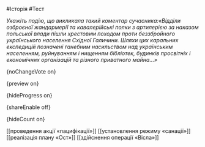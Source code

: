 #Історія #Тест

*Укажіть подію, що викликала такий коментар сучасника:«Відділи  озброєної жандармерії та кавалерійські полки з артилерією за наказом  польської влади пішли хрестовим походом проти беззбройного українського  населення Східної Галичини. Шляхи цих каральних експедицій позначені  ганебним насильством над українським населенням, руйнуванням і нищенням  бібліотек, будинків просвітніх і економічних організацій та різного  приватного майна...»*

{noChangeVote on}

{preview on}

{hideProgress on}

{shareEnable off}

{hideCount on}

[[проведення акції «пацифікації»]]
[[установлення режиму «санації»]]
[[реалізація плану «Ост»]]
[[здійснення операції «Вісла»]]
